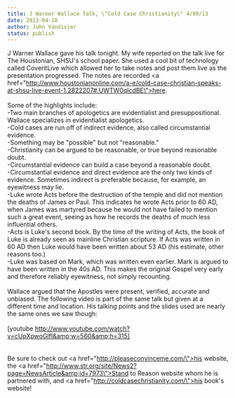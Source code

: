 ```yaml
---
title: J Warner Wallace Talk, \"Cold Case Christianity\" 4/09/13
date: 2013-04-10
author: John Vandivier
status: publish
---
```


J Warner Wallace gave his talk tonight. My wife reported on the talk live for The Houstonian, SHSU's school paper. She used a cool bit of technology called CoveritLive which allowed her to take notes and post them live as the presentation progressed. The notes are recorded <a href=\"http://www.houstonianonline.com/a-e/cold-case-christian-speaks-at-shsu-live-event-1.2822207#.UWTW0qIcdBE\">here</a>.<br /><br />Some of the highlights include:<br />-Two main branches of apologetics are evidentialist and presuppositional. Wallace specializes in evidentialist apologetics.<br />-Cold cases are run off of indirect evidence, also called circumstantial evidence.<br />-Something may be \"possible\" but not \"reasonable.\"<br />-Christianity can be argued to be reasonable, or true beyond reasonable doubt.<br />-Circumstantial evidence can build a case beyond a reasonable doubt.<br />-Circumstantial evidence and direct evidence are the only two kinds of evidence. Sometimes indirect is preferable because, for example, an eyewitness may lie.<br />-Luke wrote Acts before the destruction of the temple and did not mention the deaths of James or Paul. This indicates he wrote Acts prior to 60 AD, when James was martyred because he would not have failed to mention such a great event, seeing as how he records the deaths of much less influential others.<br />-Acts is Luke's second book. By the time of the writing of Acts, the book of Luke is already seen as mainline Christian scripture. If Acts was written in 60 AD then Luke would have been written about 53 AD (his estimate, other reasons too.)<br />-Luke was based on Mark, which was written even earlier. Mark is argued to have been written in the 40s AD. This makes the original Gospel very early and therefore reliably eyewitness, not simply recounting.<br /><br />Wallace argued that the Apostles were present, verified, accurate and unbiased. The following video is part of the same talk but given at a different time and location. His talking points and the slides used are nearly the same ones we saw though:<br /><br />[youtube http://www.youtube.com/watch?v=cUpXpwoGlfI&amp;w=560&amp;h=315]<br /><br /><br />Be sure to check out <a href=\"http://pleaseconvinceme.com/\">his website</a>, the <a href=\"http://www.str.org/site/News2?page=NewsArticle&amp;id=7973\">Stand to Reason website</a> whom he is partnered with, and <a href=\"http://coldcasechristianity.com/\">his book's website!</a>